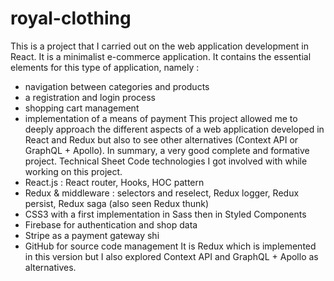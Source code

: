 # royal-clothing

This is a project that I carried out on the web application development in React.
It is a minimalist e-commerce application. It contains the essential elements for this type of application, namely :
* navigation between categories and products
* a registration and login process
* shopping cart management
* implementation of a means of payment
This project allowed me to deeply approach the different aspects of a web application developed in React and Redux but also to see other alternatives (Context API or GraphQL + Apollo).
In summary, a very good complete and formative project.
Technical Sheet
Code technologies I got involved with while working on this project.
* React.js : React router, Hooks, HOC pattern
* Redux & middleware : selectors and reselect, Redux logger, Redux persist, Redux saga (also seen Redux thunk)
* CSS3 with a first implementation in Sass then in Styled Components
* Firebase for authentication and shop data
* Stripe as a payment gateway shi 
* GitHub for source code management
It is Redux which is implemented in this version but I also explored Context API and GraphQL + Apollo as alternatives.
